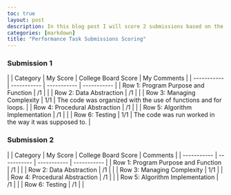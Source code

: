 ```yaml
---
toc: true
layout: post
description: In this blog post I will score 2 submissions based on the college board rubric.
categories: [markdown]
title: "Performance Task Submissions Scoring"
---
```


### Submission 1

|    | Category | My Score | College Board Score | My Comments |
| ----------- | ----------- | ----------- | ----------- |
| Row 1: Program Purpose and Function  | /1    |     |
| Row 2: Data Abstraction  | /1    |     |
| Row 3: Managing Complexity  | 1/1    | The code was organized with the use of functions and for loops.    |
| Row 4: Procedural Abstraction  | /1    |     |
| Row 5: Algorithm Implementation  | /1    |     |
| Row 6: Testing  | 1/1    | The code was run worked in the way it was supposed to.    |


### Submission 2

|    | Category | My Score | College Board Score | Comments |
| ----------- | ----------- | ----------- | ----------- |
| Row 1: Program Purpose and Function  | /1    |     |
| Row 2: Data Abstraction  | /1    |     |
| Row 3: Managing Complexity  | 1/1    |     |
| Row 4: Procedural Abstraction  | /1    |     |
| Row 5: Algorithm Implementation  | /1    |     |
| Row 6: Testing  | /1    |     |